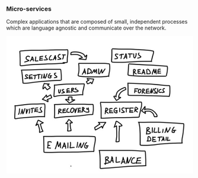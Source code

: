 ### Micro-services 

Complex applications that are composed of small, independent processes which are language agnostic and communicate over the network.

![Micro Services](images/microservices.jpg "Micro Services")